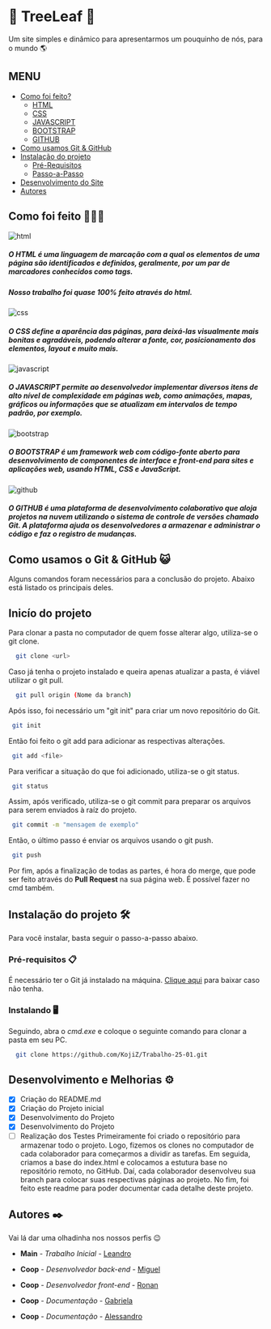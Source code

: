 
# 🌳 TreeLeaf 🌳

Um site simples e dinâmico para apresentarmos um pouquinho de nós, para o mundo 🌎

## MENU

* [Como foi feito?](#Como-foi-feito-👨🏻‍💻)
	- [HTML](#get-sub-items-of-the-item)
	- [CSS](#magic-where-methods)
    - [JAVASCRIPT](#magic-where-methods)
    - [BOOTSTRAP](#magic-where-methods)
    - [GITHUB](#magic-where-methods)
* [Como usamos Git & GitHub](#Como-usamos-o-Git-&-GitHub-😺)
* [Instalação do projeto](#Instalação-do-projeto-🛠️)
	- [Pré-Requisitos](#Pré-requisitos-📋)
	- [Passo-a-Passo](#Instalando-🖥️)
* [Desenvolvimento do Site](Desenvolvimento-e-Melhorias-⚙️)
* [Autores](#Autores-✒️)

## Como foi feito 👨🏻‍💻
![html](https://img.shields.io/badge/HTML-ff6600?style=for-the-badge&logo=html5&logoColor=white)

##### O **HTML** é uma linguagem de marcação com a qual os elementos de uma página são identificados e definidos, geralmente, por um par de marcadores conhecidos como tags. 
##### Nosso trabalho foi quase 100% feito através do html.
####
![css](https://img.shields.io/badge/CSS-139bf9?style=for-the-badge&logo=css3&logoColor=white)

##### O **CSS** define a aparência das páginas, para deixá-las visualmente mais bonitas e agradáveis, podendo alterar a fonte, cor, posicionamento dos elementos, layout e muito mais.
####
![javascript](https://img.shields.io/badge/JAVASCRIPT-e8a500?style=for-the-badge&logo=javascript&logoColor=white)

##### O **JAVASCRIPT** permite ao desenvolvedor implementar diversos itens de alto nível de complexidade em páginas web, como animações, mapas, gráficos ou informações que se atualizam em intervalos de tempo padrão, por exemplo.

####
![bootstrap](https://img.shields.io/badge/BOOTSTRAP-b31bca?style=for-the-badge&logo=bootstrap&logoColor=white)
##### O **BOOTSTRAP** é um framework web com código-fonte aberto para desenvolvimento de componentes de interface e front-end para sites e aplicações web, usando HTML, CSS e JavaScript.

####
![github](https://img.shields.io/badge/GITHUB-black?style=for-the-badge&logo=github&logoColor=white)
##### O **GITHUB** é uma plataforma de desenvolvimento colaborativo que aloja projetos na nuvem utilizando o sistema de controle de versões chamado Git. A plataforma ajuda os desenvolvedores a armazenar e administrar o código e faz o registro de mudanças.




## Como usamos o Git &  GitHub  😺

Alguns comandos foram necessários para a conclusão do projeto. Abaixo está listado os principais deles.

## Inicío do projeto
Para clonar a pasta no computador de quem fosse alterar algo, utiliza-se o git clone.

```bash
  git clone <url>
```
Caso já tenha o projeto instalado e queira apenas atualizar a pasta, é viável utilizar o git pull.

```bash
  git pull origin (Nome da branch)
```

Após isso, foi necessário um "git init" para criar um novo repositório do Git.

```bash
 git init
```
Então foi feito o git add para adicionar as respectivas alterações.

```bash
 git add <file>
```

Para verificar a situação do que foi adicionado, utiliza-se o git status.

```bash
 git status
```

Assim, após verificado, utiliza-se o git commit para preparar os arquivos para serem enviados à raíz do projeto.

```bash
 git commit -m "mensagem de exemplo"
```
Então, o último passo é enviar os arquivos usando o git push.
```bash
 git push
```
Por fim, após a finalização de todas as partes, é hora do merge, que pode ser feito através do **Pull Request** na sua página web. É possível fazer no cmd também. 


## Instalação do projeto 🛠️
Para você instalar, basta seguir o passo-a-passo abaixo.
### Pré-requisitos 📋

É necessário ter o Git já instalado na máquina. [Clique aqui](https://git-scm.com/) para baixar caso não tenha.
### Instalando 🖥️
Seguindo, abra o *cmd.exe* e coloque o seguinte comando para clonar a pasta em seu PC.

```bash
  git clone https://github.com/KojiZ/Trabalho-25-01.git
```
    


    



## Desenvolvimento e Melhorias ⚙️
- [x]  Criação do README.md
- [x]  Criação do Projeto inicial
- [x]  Desenvolvimento do Projeto
- [x]  Desenvolvimento do Projeto
- [ ]  Realização dos Testes
Primeiramente foi criado o repositório para armazenar todo o projeto. Logo, fizemos os clones no computador de cada colaborador para começarmos a dividir as tarefas.
Em seguida, criamos a base do index.html e colocamos a estutura base no repositório remoto, no GitHub. Daí, cada colaborador desenvolveu sua branch para colocar suas respectivas páginas ao projeto. No fim, foi feito este readme para poder documentar cada detalhe deste projeto.
## Autores ✒️

Vai lá dar uma  olhadinha nos nossos perfis 😉

* **Main** - *Trabalho Inicial* - [Leandro](https://github.com/KojiZ)
* **Coop** - *Desenvolvedor back-end* - [Miguel](https://github.com/salmen05)
* **Coop** - *Desenvolvedor front-end* - [Ronan](https://github.com/ronanmenezes)
* **Coop** - *Documentação* - [Gabriela](https://github.com/gabrielapurger)

* **Coop** - *Documentação* - [Alessandro](https://github.com/gagomidia)

